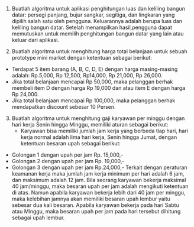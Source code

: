 1. Buatlah algoritma untuk aplikasi penghitungan luas dan keliling bangun datar: persegi panjang, bujur sangkar, segitiga, dan lingkaran yang dipilih salah satu oleh pengguna. Keluarannya adalah berupa luas dan keliling bangun datar. Setelah menampilkan hasil,pengguna dapat memutuskan untuk memilih penghitungan bangun datar yang lain atau keluar dari aplikasi.

2. Buatlah algoritma untuk menghitung harga total belanjaan untuk sebuah prototype mini market dengan ketentuan sebagai berikut:
- Terdapat 5 item barang (A, B, C, D, E) dengan harga masing-masing adalah:
Rp.5,000, Rp 12,500, Rp14,000, Rp 21,000, Rp 26,000.
- Jika total belanjaan mencapai Rp 50,000, maka pelanggan berhak membeli item D dengan harga Rp 19,000 dan atau item E dengan harga Rp 24,000.
- Jika total belanjaan mencapai Rp 100,000, maka pelanggan berhak
mendapatkan discount sebesar 10 Persen.

3. Buatlah algoritma untuk menghitung gaji karyawan per minggu dengan hari kerja
Senin hingga Minggu, memiliki aturan sebagai berikut:
   - Karyawan bisa memiliki jumlah jam kerja yang berbeda tiap hari, hari kerja normal adalah lima hari kerja, Senin hingga Jumat, dengan ketentuan besaran upah sebagai berikut:
- Golongan 1 dengan upah per jam Rp. 15,000,-
- Golongan 2 dengan upah per jam Rp. 19,000,-
- Golongan 3 dengan upah per jam Rp.24,000,-
Terkait dengan peraturan keamanan kerja maka jumlah jam kerja minimum per hari
adalah 6 jam, dan maksimum adalah 12 jam. Bila seorang karyawan bekerja maksimal
40 jam/minggu, maka besaran upah per jam adalah mengikuti ketentuan di atas.
Namun apabila karyawan bekerja lebih dari 40 jam per minggu, maka kelebihan
jamnya akan memiliki besaran upah lembur yaitu sebesar dua kali besaran. Apabila
karyawan bekerja pada hari Sabtu atau Minggu, maka besaran upah per jam pada hari
tersebut dihitung sebagai upah lembur.